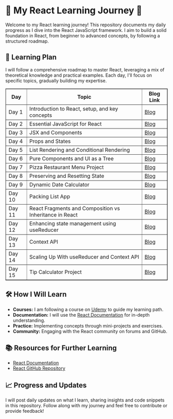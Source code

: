# 🚀 My React Learning Journey 🚀

Welcome to my React learning journey! This repository documents my daily progress as I dive into the React JavaScript framework. I aim to build a solid foundation in React, from beginner to advanced concepts, by following a structured roadmap.

## 📅 Learning Plan

I will follow a comprehensive roadmap to master React, leveraging a mix of theoretical knowledge and practical examples. Each day, I'll focus on specific topics, gradually building my expertise.

<table border="1">
  <tr>
    <th style="text-align: center;">Day</th>
    <th style="text-align: center;">Topic</th>
    <th style="text-align: center;">Blog Link</th>
  </tr>
  <tr>
    <td>Day 1</td>
    <td>Introduction to React, setup, and key concepts</td>
    <td><a href="https://dev.to/mayureshsurve/react-learning-journey-day-1-ch5">Blog</a></td>
  </tr>
  <tr>
    <td>Day 2</td>
    <td>Essential JavaScript for React</td>
    <td><a href="https://dev.to/mayureshsurve/-react-learning-journey-day-2-1kbf">Blog</a></td>
  </tr>
  <tr>
    <td>Day 3</td>
    <td>JSX and Components</td>
    <td><a href="https://dev.to/mayureshsurve/day-3-jsx-and-components-5doj">Blog</a></td>
  </tr>
  </tr>
  <tr>
    <td>Day 4</td>
    <td>Props and States</td>
    <td><a href="https://dev.to/mayureshsurve/day-4-props-and-states-5h86">Blog</a></td>
  </tr>
  <tr>
    <td>Day 5</td>
    <td>List Rendering and Conditional Rendering</td>
    <td><a href="https://dev.to/mayureshsurve/day-5-exploring-list-rendering-and-conditional-rendering-in-react-1g5i">Blog</a></td>
  </tr>
  <tr>
    <td>Day 6</td>
    <td>Pure Components and UI as a Tree</td>
    <td><a href="https://dev.to/mayureshsurve/day-6-pure-component-and-ui-as-a-tree-1f1b">Blog</a></td>
  </tr>
  <tr>
    <td>Day 7</td>
    <td>Pizza Restaurant Menu Project</td>
    <td><a href="https://dev.to/mayureshsurve/day-7-pizza-restaurant-menu-project-41dp">Blog</a></td>
  </tr>
  <tr>
    <td>Day 8</td>
    <td>Preserving and Resetting State</td>
    <td><a href="https://dev.to/mayureshsurve/day-8-preserving-and-resetting-state-4k4d">Blog</a></td>
  </tr>
  <tr>
    <td>Day 9</td>
    <td>Dynamic Date Calculator</td>
    <td><a href="https://dev.to/mayureshsurve/day-9-dynamic-date-calculator-3jg1">Blog</a></td>
  </tr>
    <td>Day 10</td>
    <td>Packing List App</td>
    <td><a href="https://dev.to/mayureshsurve/day-10-packing-list-app-5a31">Blog</a></td>
  </tr>
  </tr>
    <td>Day 11</td>
    <td>React Fragments and Composition vs Inheritance in React</td>
    <td><a href="https://dev.to/mayureshsurve/day-11-react-fragments-and-composition-vs-inheritance-in-react-50d1">Blog</a></td>
  </tr>
  </tr>
    <td>Day 12</td>
    <td>Enhancing state management using useReducer</td>
    <td><a href="https://dev.to/mayureshsurve/day-12-enhancing-state-management-using-usereducer-in-react-alp">Blog</a></td>
  </tr>
  </tr>
    <td>Day 13</td>
    <td>Context API</td>
    <td><a href="https://dev.to/mayureshsurve/day-13-context-api-in-react-12kg">Blog</a></td>
  </tr>
  </tr>
    <td>Day 14</td>
    <td>Scaling Up With useReducer and Context API</td>
    <td><a href="https://dev.to/mayureshsurve/day-13-scaling-up-with-usereducer-and-context-api-4lk9">Blog</a></td>
  </tr>
    <td>Day 15</td>
    <td>Tip Calculator Project</td>
    <td><a href="https://dev.to/mayureshsurve/day-15-building-tip-calculator-with-rect-1n19">Blog</a></td>
  </tr>
  
</table>

## 🛠 How I Will Learn

-   **Courses:** I am following a course on [Udemy](https://www.udemy.com/share/108PTo3@tRltiGekPCEGR9LjDlhVZuZuskcGmkIWIps9Gk-5L3qdrb9u_Bw4FiRkeapw3VZr/) to guide my learning path.
-   **Documentation:** I will use the [React Documentation](https://react.dev/learn) for in-depth understanding.
-   **Practice:** Implementing concepts through mini-projects and exercises.
-   **Community:** Engaging with the React community on forums and GitHub.

## 📚 Resources for Further Learning

-   [React Documentation](https://react.dev/learn)
-   [React GitHub Repository](https://github.com/facebook/react)

## 📈 Progress and Updates

I will post daily updates on what I learn, sharing insights and code snippets in this repository. Follow along with my journey and feel free to contribute or provide feedback!
